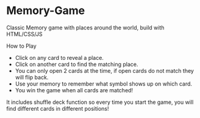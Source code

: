 # Memory-Game

Classic Memory game with places around the world, build with HTML/CSS/JS

How to Play

- Click on any card to reveal a place.
- Click on another card to find the matching place.
- You can only open 2 cards at the time, if open cards do not match they will flip back.
- Use your memory to remember what symbol shows up on which card.
- You win the game when all cards are matched!

It includes shuffle deck function so every time you start the game, you will find different cards in different positions!

